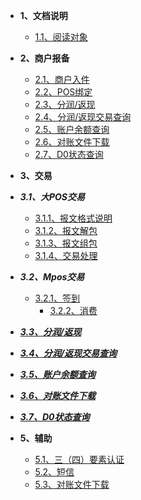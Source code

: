 * **1、文档说明**

    * [1.1、阅读对象](1、文档说明/1.1、阅读对象.md)
* **2、商户报备** 
    * [2.1、商户入件](2、商户入驻/2.1、商户入件.md)
    * [2.2、POS绑定](2、商户入驻/2.2、POS绑定接口.md)
    * [2.3、分润/返现](2、商户入驻/2.3、分润返现接口.md)
    * [2.4、分润/返现交易查询](2、商户入驻/2.4、分润返现交易查询.md)
    * [2.5、账户余额查询](2、商户入驻/2.5、账户余额查询接口.md)
    * [2.6、对账文件下载](2、商户入驻/2.6、对账文件下载.md)
    * [2.7、D0状态查询](2、商户入驻/2.7、D0状态查询接口.md)
* **3、交易**
* ***3.1、大POS交易***
    * [3.1.1、报文格式说明](3、大POS交易/3.1、报文格式说明.md)
    * [3.1.2、报文解包](3、大POS交易/3.2、报文解包.md)
    * [3.1.3、报文组包](3、大POS交易/3.3、报文组包.md)
    * [3.1.4、交易处理](3、大POS交易/3.4、交易处理.md)
* ***3.2、Mpos交易***
  * [3.2.1、签到](4、Mpos交易/4.1、签到.md)
    * [3.2.2、消费](4、Mpos交易/4.2、消费.md)
* ***[3.3、分润/返现](2、商户入驻/2.3、分润返现接口.md)***
* ***[3.4、分润/返现交易查询](2、商户入驻/2.4、分润返现交易查询.md)***
* ***[3.5、账户余额查询](2、商户入驻/2.5、账户余额查询接口.md)***
* ***[3.6、对账文件下载](2、商户入驻/2.6、对账文件下载.md)***
* ***[3.7、D0状态查询](2、商户入驻/2.7、D0状态查询接口.md)***
* **5、辅助**
    * [5.1、三（四）要素认证](5、辅助类接口/5.1、三（四）要素认证接口.md)
    * [5.2、短信](5、辅助类接口/5.2、短信接口.md)
    * [5.3、对账文件下载](2、商户入驻/2.6、对账文件下载.md)

